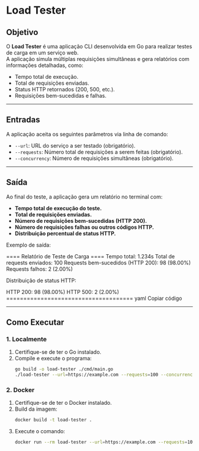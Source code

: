 # Load Tester

## **Objetivo**
O **Load Tester** é uma aplicação CLI desenvolvida em Go para realizar testes de carga em um serviço web.  
A aplicação simula múltiplas requisições simultâneas e gera relatórios com informações detalhadas, como:
- Tempo total de execução.
- Total de requisições enviadas.
- Status HTTP retornados (200, 500, etc.).
- Requisições bem-sucedidas e falhas.

---

## **Entradas**
A aplicação aceita os seguintes parâmetros via linha de comando:

- `--url`: URL do serviço a ser testado (obrigatório).
- `--requests`: Número total de requisições a serem feitas (obrigatório).
- `--concurrency`: Número de requisições simultâneas (obrigatório).

---

## **Saída**
Ao final do teste, a aplicação gera um relatório no terminal com:

- **Tempo total de execução do teste.**
- **Total de requisições enviadas.**
- **Número de requisições bem-sucedidas (HTTP 200).**
- **Número de requisições falhas ou outros códigos HTTP.**
- **Distribuição percentual de status HTTP.**

Exemplo de saída:

==== Relatório de Teste de Carga ==== Tempo total: 1.234s Total de requests enviados: 100 Requests bem-sucedidos (HTTP 200): 98 (98.00%) Requests falhos: 2 (2.00%)

Distribuição de status HTTP:

HTTP 200: 98 (98.00%)
HTTP 500: 2 (2.00%) =====================================
yaml
Copiar código

---

## **Como Executar**

### **1. Localmente**
1. Certifique-se de ter o Go instalado.
2. Compile e execute o programa:
   ```bash
   go build -o load-tester ./cmd/main.go
   ./load-tester --url=https://example.com --requests=100 --concurrency=10

### **2. Docker**
1. Certifique-se de ter o Docker instalado.
2. Build da imagem:
   ```bash
   docker build -t load-tester .
   ```
3. Execute o comando:
   ```bash
   docker run --rm load-tester --url=https://example.com --requests=100 --concurrency=10
